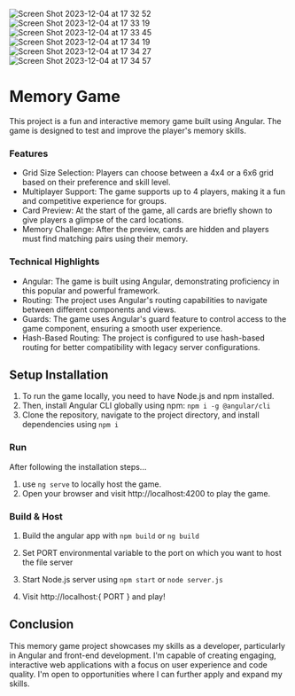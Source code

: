 ![Screen Shot 2023-12-04 at 17 32 52](https://github.com/chrizgx/memory-game/assets/102369753/335d6e79-488c-4388-b09d-4a655b2b7969) ![Screen Shot 2023-12-04 at 17 33 19](https://github.com/chrizgx/memory-game/assets/102369753/9a23f5ed-18af-4512-95b9-0874d9f1dc03)
![Screen Shot 2023-12-04 at 17 33 45](https://github.com/chrizgx/memory-game/assets/102369753/1059c78c-f1eb-444f-9053-111a7ff23894) ![Screen Shot 2023-12-04 at 17 34 19](https://github.com/chrizgx/memory-game/assets/102369753/ae935014-32b3-470d-a44f-bf5235a0309d)
![Screen Shot 2023-12-04 at 17 34 27](https://github.com/chrizgx/memory-game/assets/102369753/4ff6329f-a3dc-4492-bf0b-5147026791ae) ![Screen Shot 2023-12-04 at 17 34 57](https://github.com/chrizgx/memory-game/assets/102369753/e58a3f5d-723c-4ad2-8649-6b29e1ccc0b0)
# Memory Game

This project is a fun and interactive memory game built using Angular. The game is designed to test and improve the player's memory skills.

### Features

- Grid Size Selection: Players can choose between a 4x4 or a 6x6 grid based on their preference and skill level.
- Multiplayer Support: The game supports up to 4 players, making it a fun and competitive experience for groups.
- Card Preview: At the start of the game, all cards are briefly shown to give players a glimpse of the card locations.
- Memory Challenge: After the preview, cards are hidden and players must find matching pairs using their memory.

### Technical Highlights

- Angular: The game is built using Angular, demonstrating proficiency in this popular and powerful framework.
- Routing: The project uses Angular's routing capabilities to navigate between different components and views.
- Guards: The game uses Angular's guard feature to control access to the game component, ensuring a smooth user experience.
- Hash-Based Routing: The project is configured to use hash-based routing for better compatibility with legacy server configurations.

## Setup Installation

1. To run the game locally, you need to have Node.js and npm installed.
2. Then, install Angular CLI globally using npm: `npm i -g @angular/cli`
3. Clone the repository, navigate to the project directory, and install dependencies using `npm i`

### Run

After following the installation steps...
1. use `ng serve` to locally host the game.
2. Open your browser and visit http://localhost:4200 to play the game.

### Build & Host

1. Build the angular app with `npm build` or `ng build`

2. Set PORT environmental variable to the port on which you want to host the file server

3. Start Node.js server using `npm start` or `node server.js`

4. Visit http://localhost:{ PORT } and play!

## Conclusion

This memory game project showcases my skills as a developer, particularly in Angular and front-end development. I'm capable of creating engaging, interactive web applications with a focus on user experience and code quality. I'm open to opportunities where I can further apply and expand my skills.

